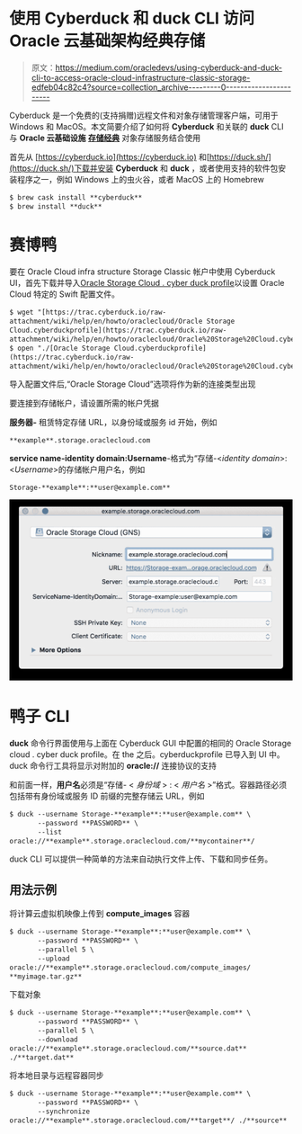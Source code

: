 # 使用 Cyberduck 和 duck CLI 访问 Oracle 云基础架构经典存储

> 原文：<https://medium.com/oracledevs/using-cyberduck-and-duck-cli-to-access-oracle-cloud-infrastructure-classic-storage-edfeb04c82c4?source=collection_archive---------0----------------------->

Cyberduck 是一个免费的(支持捐赠)远程文件和对象存储管理客户端，可用于 Windows 和 MacOS。本文简要介绍了如何将 **Cyberduck** 和关联的 **duck** CLI 与 **Oracle 云基础设施** [**存储经典**](https://cloud.oracle.com/storage-classic) 对象存储服务结合使用

首先从 [https://cyberduck.io](https://cyberduck.io) 和[https://duck.sh/](https://duck.sh/)下载并安装 **Cyberduck** 和 **duck** ，或者使用支持的软件包安装程序之一，例如 Windows 上的虫火谷，或者 MacOS 上的 Homebrew

```
$ brew cask install **cyberduck**
$ brew install **duck**
```

# 赛博鸭

要在 Oracle Cloud infra structure Storage Classic 帐户中使用 Cyberduck UI，首先下载并导入[Oracle Storage Cloud . cyber duck profile](https://trac.cyberduck.io/attachment/wiki/help/en/howto/oraclecloud/Oracle%20Storage%20Cloud.cyberduckprofile)以设置 Oracle Cloud 特定的 Swift 配置文件。

```
$ wget "[https://trac.cyberduck.io/raw-attachment/wiki/help/en/howto/oraclecloud/Oracle Storage Cloud.cyberduckprofile](https://trac.cyberduck.io/raw-attachment/wiki/help/en/howto/oraclecloud/Oracle%20Storage%20Cloud.cyberduckprofile)"
$ open "./[Oracle Storage Cloud.cyberduckprofile](https://trac.cyberduck.io/raw-attachment/wiki/help/en/howto/oraclecloud/Oracle%20Storage%20Cloud.cyberduckprofile)"
```

导入配置文件后,“Oracle Storage Cloud”选项将作为新的连接类型出现

要连接到存储帐户，请设置所需的帐户凭据

**服务器-** 租赁特定存储 URL，以身份域或服务 id 开始，例如

```
**example**.storage.oraclecloud.com
```

**service name-identity domain:Username**-格式为“存储-<*identity domain*>:<*Username*>的存储帐户用户名，例如

```
Storage-**example**:**user@example.com**
```

![](img/c65d28548fa23d2657a8d9510927c365.png)

# 鸭子 CLI

**duck** 命令行界面使用与上面在 Cyberduck GUI 中配置的相同的 Oracle Storage cloud . cyber duck profile。在 the 之后。cyberduckprofile 已导入到 UI 中。duck 命令行工具将显示对附加的 **oracle://** 连接协议的支持

和前面一样，**用户名**必须是“存储- < *身份域* > : < *用户名* >”格式。容器路径必须包括带有身份域或服务 ID 前缀的完整存储云 URL，例如

```
$ duck --username Storage-**example**:**user@example.com** \ 
       --password **PASSWORD** \
       --list oracle://**example**.storage.oraclecloud.com/**mycontainer**/
```

duck CLI 可以提供一种简单的方法来自动执行文件上传、下载和同步任务。

## 用法示例

将计算云虚拟机映像上传到 **compute_images** 容器

```
$ duck --username Storage-**example**:**user@example.com** \
       --password **PASSWORD** \
       --parallel 5 \
       --upload oracle://**example**.storage.oraclecloud.com/compute_images/ **myimage.tar.gz**
```

下载对象

```
$ duck --username Storage-**example**:**user@example.com** \
       --password **PASSWORD** \
       --parallel 5 \
       --download oracle://**example**.storage.oraclecloud.com/**source.dat** ./**target.dat**
```

将本地目录与远程容器同步

```
$ duck --username Storage-**example**:**user@example.com** \
       --password **PASSWORD** \
       --synchronize oracle://**example**.storage.oraclecloud.com/**target**/ ./**source**
```